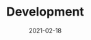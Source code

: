 ---
title: "Development"
description: "分享並記錄一些各種開發技術"
date: 2021-02-18
slug: "dev"
image: "/img/categories/markus-spiske-technology-unsplash.jpg"
style:
    background: "#2a9d8f"
    color: "#fff"
---